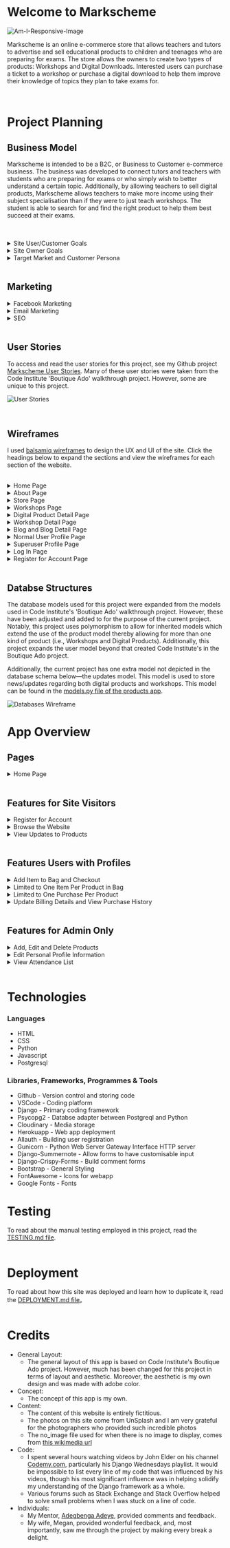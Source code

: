 # Welcome to Markscheme

![Am-I-Responsive-Image](media/Readme-files/am-i-responsive.png)

Markscheme is an online e-commerce store that allows teachers and tutors to advertise and sell educational products to children and teenages who are preparing for exams. The store allows the owners to create two types of products: Workshops and Digital Downloads. Interested users can purchase a ticket to a workshop or purchase a digital download to help them improve their knowledge of topics they plan to take exams for.

<br>

# Project Planning 

## Business Model
Markscheme is intended to be a B2C, or Business to Customer e-commerce business. The business was developed to connect tutors and teachers with students who are preparing for exams or who simply wish to better understand a certain topic. Additionally, by allowing teachers to sell digital products, Markscheme allows teachers to make more income using their subject specialisation than if they were to just teach workshops. The student is able to search for and find the right product to help them best succeed at their exams.

<br>
<br>

<details>
<summary>Site User/Customer Goals</summary>
<ul>
<li>Search for and easily find study materials to help them pass their exams</li>
<li>Be able to choose between products that offer guided instruction (i.e., workshops) or products that allow a self-teaching approach (i.e., digital products)</li>
<li>Assess digital products for sale by seeing how regularly the material is updated</li>
<li>Easily create an account and purchase products they are interested in</li>
</ul>

<br>
</details>

<details>
<summary>Site Owner Goals</summary>
<ul>
<li>Allow teachers and tutors to maximise potential teaching income by helping them reach larger audiences for planned teaching workshops</li>
<li>Allow teachers and tutors to earn passive income by selling pdf study guides</li>
<li>Allow teachers and tutors to share their passion for their subject with more students than is normally possible without internet marketing</li>
</ul>
<br>
</details>

<details>
<summary>Target Market and Customer Persona</summary>
The target market for this audience is teenagers and parents of both all of whom have an interest in finding accessible study material and/or tutoring to help the child/teenager pass GCSE, A-Level and/or IB exams. Due to the fact that all teenagers in England must pass GCSE exams, prices for study materials and tutoring for these exams can be expensive. Markscheme provides a service where teenagers and parents can search and find products that fit their needs and their budget.

</details>

<br>

## Marketing

<details>
<summary>Facebook Marketing</summary>
As I do not have a Facebook account and intentionally avoid social media for personal reasons, I opted to use Code Institute's mock Facebook wireframe and design a Facebook Marketing campaign there. The result can be seen below. A PDF version of this design is also available in the file list above.
<br>
<br>
<img src="media/Readme-files/markscheme_facebook_advertisement.png">
</details>

<details>
<summary>Email Marketing</summary>
This project makes use of <a href="https://mailchimp.com/?currency=GBP" target="_blank">MailChimp</a> to undertake its email marketing campaigns. Site visitors are able to sign up to receive email newsletters in two methods. The first appears 5 seconds after the user visits the site for the first time (or the first time since their cache has been cleared). This newsletter signup form comes out from the bottom right of the screen on desktop and from the top on mobile. It prompts the site visitor to either fill in their first name, last name and email or to exit out of the form. See the image below.

<br>

<img src="media/Readme-files/newsletter-signup.png">

<br>

The second method for the site user to sign up for the newsletter is via the smaller form in the footer. Unlike the first method, this smaller, more abbreviated newsletter form is always present on every single page of the website. This form only requests the user's email address, but otherwise does the same thing as the expanded form outlined above. See the image below.

<br>

<img src="media/Readme-files/footer-newsletter.png">

</details>

<details>
<summary>SEO</summary>
I have implemented strong SEO marketing for this website. As the target audience will likely be using search engines like Google to find affordable exam preparation options, SEO marketing is a crucial marketing strategy for the success of this business. See below the code used for the SEO marketing on the base template (i.e., applied every page of the site) as well as the SEO score provided by Google's Lighthouse Analysis.

<img src="media/Readme-files/seo-marketing.png">

<br>

<img src="media/Readme-files/lighthouse-desktop.png">
</details>

<br>

## User Stories
To access and read the user stories for this project, see my Github project [Markscheme User Stories](https://github.com/users/adamsburge/projects/4/views/1). Many of these user stories were taken from the Code Institute 'Boutique Ado' walkthrough project. However, some are unique to this project.

![User Stories](media/userstories.png)

<br>

## Wireframes
I used [balsamiq wireframes](https://balsamiq.com/) to design the UX and UI of the site. Click the headings below to expand the sections and view the wireframes for each section of the website.
<br>
<br>

<details>
<summary>Home Page</summary>
<img src="media/Readme-files/wireframe-home-page.png">
</details>

<details>
<summary>About Page</summary>
<img src="media/Readme-files/wireframe-about.png">
</details>

<details>
<summary>Store Page</summary>
<img src="media/Readme-files/wireframe-store.png">
</details>

<details>
<summary>Workshops Page</summary>
<img src="media/Readme-files/wireframe-workshops.png">
</details>

<details>
<summary>Digital Product Detail Page</summary>
<img src="media/Readme-files/wireframe-product-detail.png">
</details>

<details>
<summary>Workshop Detail Page</summary>
<img src="media/Readme-files/wireframe-workshop-detail.png">
</details>

<details>
<summary>Blog and Blog Detail Page</summary>
<br>
Note: This section has not yet been added to the app. Future updates will include this feature.
<br>
<br>
Blog Page
<img src="media/Readme-files/wireframe-blog.png">
<br>
Blog Post Page
<img src="media/Readme-files/wireframe-blog-post.png">
</details>

<details>
<summary>Normal User Profile Page</summary>
<img src="media/Readme-files/wireframe-normal-user-profile.png">
</details>

<details>
<summary>Superuser Profile Page</summary>
<img src="media/Readme-files/wireframe-superuser-profile.png">
</details>

<details>
<summary>Log In Page</summary>
<img src="media/Readme-files/wireframe-log-in.png">
</details>

<details>
<summary>Register for Account Page</summary>
<img src="media/Readme-files/wireframe-register.png">
</details>

<br>

## Databse Structures
The database models used for this project were expanded from the models used in Code Institute's 'Boutique Ado' walkthrough project. However, these have been adjusted and added to for the purpose of the current project. Notably, this project uses polymorphism to allow for inherited models which extend the use of the product model thereby allowing for more than one kind of product (i.e., Workshops and Digital Products). Additionally, this project expands the user model beyond that created Code Institute's in the Boutique Ado project.

Additionally, the current project has one extra model not depicted in the database schema below—the updates model. This model is used to store news/updates regarding both digital products and workshops. This model can be found in the [models.py file of the products app](products/models.py).

![Databases Wireframe](media/databases.png)

# App Overview
## Pages

<details>
<summary>Home Page</summary>
<img src="media/Readme-files/home.png">
</details>

<br>

## Features for Site Visitors

<details>
<summary>Register for Account</summary>
Any site visitor can register for an account. Once they have done so, they can sign in and out.
</details>

<details>
<summary>Browse the Website</summary>
All site visitors can access the home, about, staff pages. Additionally, all vistors to the website can see all the workshops and digital products the company has on offer.
</details>

<details>
<summary>View Updates to Products</summary>
Any site visitor is able to see updates that have been listed for both workshops and digital products. This allows the customer to make an informed decision when considering purchasing the product as it allows them to see the developments the product has had over time. 
<br>
<br>
However, site users are only able to see product updates which the superusers have indicated is a 'Major Update' (which the superuser does by checking a box when updating the product). This allows the superusers to update the products and only show updates to site users that are relevant to the customer. For example, a superuser might choose to indicate that a new release of a handbook is a major update, but indicate that correcting a typo in the description is a minor update and consequently not something the customer needs to be aware of.
</details>

<br>

## Features Users with Profiles

<details>
<summary>Add Item to Bag and Checkout</summary>
As this site sells digital files, it is important for customers to have an account. Having an account allows the user to access the any purchased digital products. If the site visitor does not have an account or is not logged in, they will be unable to add a product to their bag (and consequently to checkout) and will be prompted to create an account.
</details>

<details>
<summary>Limited to One Item Per Product in Bag</summary>
As this webapp is intended to sell workshop attendance and digital products, all users are limited to one purchase per product. If users add an item to their basket, the 'Add to Basket' button disappears and an info box appears informing them that they already have this item in their bag. Users who wish to purchase attendance to workshops for other students are encouraged to create accounts for those students. 
</details>

<details>
<summary>Limited to One Purchase Per Product</summary>
As this webapp is intended to sell workshop attendance and digital products, all users are limited to one purchase per product. If users have purchased a product and return to the product's page (where they can access the download link), the 'Add to Bag' button no longer appears. If the product is a digital product, the 'Add to Bag' button is replaced with the button to download the file.
</details>

<details>
<summary>Update Billing Details and View Purchase History</summary>
Users who have signed up for an account have access to their account and can update their billing details and see their previous orders. Additionally, in their order history, they will find all the information they need for attending workshops (i.e., location, date, time, teachers) as well as the download links for any purchased digital files.
</details>


<br>

## Features for Admin Only

<details>
<summary>Add, Edit and Delete Products</summary>
Site superusers are able to add, edit, and delete both workshops and digital products. 
<br>
<br>
If a site user edits a workshop or digital product, they will also be prompted to add a reason for editing the product. This update form allows the site user to indicate whether the update is major (i.e., is an update the customer should know about such as a new version of a handbook or a change of venue for a workshop) or not (i.e., correcting a typo). If the superuser indicates that the update is major, the update details will be posted at the bottom of the product detail page.
</details>

<details>
<summary>Edit Personal Profile Information</summary>
When site superusers visit their profile page, they will find a different view than when a non-superuser visits their profile page. On the left side of the superuser's profile page is a form that allows the superuser to update their profile/bio information that appears on the staff page.
</details>

<details>
<summary>View Attendance List</summary>
On the right side of the superuser's profile page superusers are able to see a list of workshops which they are teaching as well as the attendance lists for those workshops.
</details>

<br>

# Technologies

### Languages
- HTML
- CSS
- Python
- Javascript
- Postgresql

### Libraries, Frameworks, Programmes & Tools
- Github - Version control and storing code 
- VSCode - Coding platform
- Django - Primary coding framework
- Psycopg2 - Databse adapter between Postgreql and Python
- Cloudinary - Media storage
- Herokuapp - Web app deployment
- Allauth - Building user registration 
- Gunicorn - Python Web Server Gateway Interface HTTP server
- Django-Summernote - Allow forms to have customisable input
- Django-Crispy-Forms - Build comment forms
- Bootstrap - General Styling
- FontAwesome - Icons for webapp
- Google Fonts - Fonts


# Testing
To read about the manual testing employed in this project, read the [TESTING.md file](TESTING.md).
<br>
<br>

# Deployment
To read about how this site was deployed and learn how to duplicate it, read the [DEPLOYMENT.md file](DEPLOYMENT.md)。
<br>
<br>


# Credits
- General Layout:
    - The general layout of this app is based on Code Institute's Boutique Ado project. However, much has been changed for this project in terms of layout and aesthetic. Moreover, the aesthetic is my own design and was made with adobe color.
- Concept:
    - The concept of this app is my own.
- Content:
    - The content of this website is entirely fictitious.
    - The photos on this site come from UnSplash and I am very grateful for the photographers who provided such incredible photos
    - The no_image file used for when there is no image to display, comes from [this wikimedia url](https://commons.wikimedia.org/wiki/File:No_Image_Available.jpg)
- Code: 
    - I spent several hours watching videos by John Elder on his channel [Codemy.com](https://www.youtube.com/playlist?list=PLCC34OHNcOtqW9BJmgQPPzUpJ8hl49AGy), particularly his Django Wednesdays playlist. It would be impossible to list every line of my code that was influenced by his videos, though his most significant influence was in helping solidify my understanding of the Django framework as a whole.
    - Various forums such as Stack Exchange and Stack Overflow helped to solve small problems when I was stuck on a line of code.
- Individuals:
    - My Mentor, [Adegbenga Adeye](https://github.com/deye9), provided comments and feedback.
    - My wife, Megan, provided wonderful feedback, and, most importantly, saw me through the project by making every break a delight.
